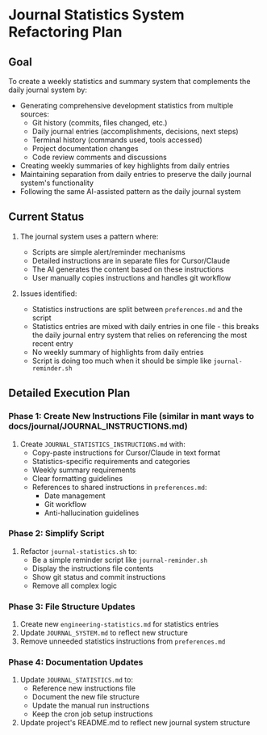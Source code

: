 # Journal Statistics System Refactoring Plan

## Goal
To create a weekly statistics and summary system that complements the daily journal system by:
- Generating comprehensive development statistics from multiple sources:
  - Git history (commits, files changed, etc.)
  - Daily journal entries (accomplishments, decisions, next steps)
  - Terminal history (commands used, tools accessed)
  - Project documentation changes
  - Code review comments and discussions
- Creating weekly summaries of key highlights from daily entries
- Maintaining separation from daily entries to preserve the daily journal system's functionality
- Following the same AI-assisted pattern as the daily journal system

## Current Status
1. The journal system uses a pattern where:
   - Scripts are simple alert/reminder mechanisms
   - Detailed instructions are in separate files for Cursor/Claude
   - The AI generates the content based on these instructions
   - User manually copies instructions and handles git workflow

2. Issues identified:
   - Statistics instructions are split between `preferences.md` and the script
   - Statistics entries are mixed with daily entries in one file - this breaks the daily journal entry system that relies on referencing the most recent entry
   - No weekly summary of highlights from daily entries
   - Script is doing too much when it should be simple like `journal-reminder.sh`

## Detailed Execution Plan

### Phase 1: Create New Instructions File (similar in mant ways to docs/journal/JOURNAL_INSTRUCTIONS.md)
1. Create `JOURNAL_STATISTICS_INSTRUCTIONS.md` with:
   - Copy-paste instructions for Cursor/Claude in text format
   - Statistics-specific requirements and categories
   - Weekly summary requirements
   - Clear formatting guidelines
   - References to shared instructions in `preferences.md`:
     - Date management
     - Git workflow
     - Anti-hallucination guidelines

### Phase 2: Simplify Script
1. Refactor `journal-statistics.sh` to:
   - Be a simple reminder script like `journal-reminder.sh`
   - Display the instructions file contents
   - Show git status and commit instructions
   - Remove all complex logic

### Phase 3: File Structure Updates
1. Create new `engineering-statistics.md` for statistics entries
2. Update `JOURNAL_SYSTEM.md` to reflect new structure
3. Remove unneeded statistics instructions from `preferences.md`

### Phase 4: Documentation Updates
1. Update `JOURNAL_STATISTICS.md` to:
   - Reference new instructions file
   - Document the new file structure
   - Update the manual run instructions
   - Keep the cron job setup instructions
2. Update project's README.md to reflect new journal system structure 